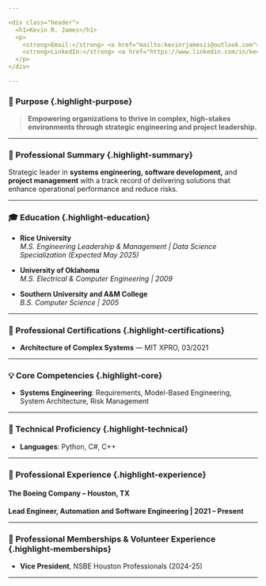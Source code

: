 ```yaml
---

<div class="header">
  <h1>Kevin R. James</h1>
  <p>
    <strong>Email:</strong> <a href="mailto:kevinrjamesii@outlook.com">kevinrjamesii@outlook.com</a> |
    <strong>LinkedIn:</strong> <a href="https://www.linkedin.com/in/kevinrjamesii" target="_blank">kevinrjamesii</a>
  </p>
</div>

---
```


### 🎯 Purpose {.highlight-purpose}
> **Empowering organizations to thrive in complex, high-stakes environments through strategic engineering and project leadership.**

---

### 💼 Professional Summary {.highlight-summary}
Strategic leader in **systems engineering, software development,** and **project management** with a track record of delivering solutions that enhance operational performance and reduce risks.

---

### 🎓 Education {.highlight-education}
- **Rice University**  
  *M.S. Engineering Leadership & Management | Data Science Specialization (Expected May 2025)*

- **University of Oklahoma**  
  *M.S. Electrical & Computer Engineering | 2009*  

- **Southern University and A&M College**  
  *B.S. Computer Science | 2005*  

---

### 📜 Professional Certifications {.highlight-certifications}
- **Architecture of Complex Systems** — MIT XPRO, 03/2021  

---

### 💡 Core Competencies {.highlight-core}
- **Systems Engineering**: Requirements, Model-Based Engineering, System Architecture, Risk Management

---

### 🔧 Technical Proficiency {.highlight-technical}
- **Languages**: Python, C#, C++

---

### 👔 Professional Experience {.highlight-experience}
#### The Boeing Company – Houston, TX

**Lead Engineer, Automation and Software Engineering | 2021 – Present**

---

### 🤝 Professional Memberships & Volunteer Experience {.highlight-memberships}
- **Vice President**, NSBE Houston Professionals (2024-25)

---
